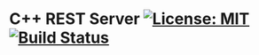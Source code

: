 # C++ REST Server [![License: MIT](https://img.shields.io/badge/License-MIT-blue.svg)](https://opensource.org/licenses/MIT) [![Build Status](https://travis-ci.com/shlomnissan/cpp-rest-server.svg?branch=master)](https://travis-ci.com/shlomnissan/cpp-rest-server)
